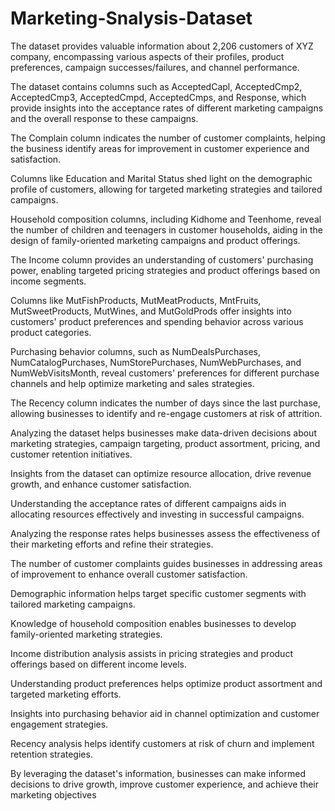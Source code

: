 # Marketing-Snalysis-Dataset

The dataset provides valuable information about 2,206 customers of XYZ company, encompassing various aspects of their profiles, product preferences, campaign successes/failures, and channel performance.

The dataset contains columns such as AcceptedCapl, AcceptedCmp2, AcceptedCmp3, AcceptedCmpd, AcceptedCmps, and Response, which provide insights into the acceptance rates of different marketing campaigns and the overall response to these campaigns.

The Complain column indicates the number of customer complaints, helping the business identify areas for improvement in customer experience and satisfaction.

Columns like Education and Marital Status shed light on the demographic profile of customers, allowing for targeted marketing strategies and tailored campaigns.

Household composition columns, including Kidhome and Teenhome, reveal the number of children and teenagers in customer households, aiding in the design of family-oriented marketing campaigns and product offerings.

The Income column provides an understanding of customers' purchasing power, enabling targeted pricing strategies and product offerings based on income segments.

Columns like MutFishProducts, MutMeatProducts, MntFruits, MutSweetProducts, MutWines, and MutGoldProds offer insights into customers' product preferences and spending behavior across various product categories.

Purchasing behavior columns, such as NumDealsPurchases, NumCatalogPurchases, NumStorePurchases, NumWebPurchases, and NumWebVisitsMonth, reveal customers' preferences for different purchase channels and help optimize marketing and sales strategies.

The Recency column indicates the number of days since the last purchase, allowing businesses to identify and re-engage customers at risk of attrition.

Analyzing the dataset helps businesses make data-driven decisions about marketing strategies, campaign targeting, product assortment, pricing, and customer retention initiatives.

Insights from the dataset can optimize resource allocation, drive revenue growth, and enhance customer satisfaction.

Understanding the acceptance rates of different campaigns aids in allocating resources effectively and investing in successful campaigns.

Analyzing the response rates helps businesses assess the effectiveness of their marketing efforts and refine their strategies.

The number of customer complaints guides businesses in addressing areas of improvement to enhance overall customer satisfaction.

Demographic information helps target specific customer segments with tailored marketing campaigns.

Knowledge of household composition enables businesses to develop family-oriented marketing strategies.

Income distribution analysis assists in pricing strategies and product offerings based on different income levels.

Understanding product preferences helps optimize product assortment and targeted marketing efforts.

Insights into purchasing behavior aid in channel optimization and customer engagement strategies.

Recency analysis helps identify customers at risk of churn and implement retention strategies.

By leveraging the dataset's information, businesses can make informed decisions to drive growth, improve customer experience, and achieve their marketing objectives
